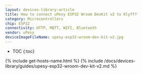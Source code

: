 ```yaml
---
layout: devices-library-article
title: How to connect uPesy ESP32 Wroom DevKit v2 to Klyff?
category: Microcontrollers
chip: ESP32
connectivity: HTTP, MQTT, WIFI, Bluetooth
vendor: uPesy
deviceImageFileName: upesy-esp32-wroom-dev-kit-v2.jpg
---
```


* TOC
{:toc}

{% include get-hosts-name.html %}
{% include /docs/devices-library/guides/upesy-esp32-wroom-dev-kit-v2.md %}
